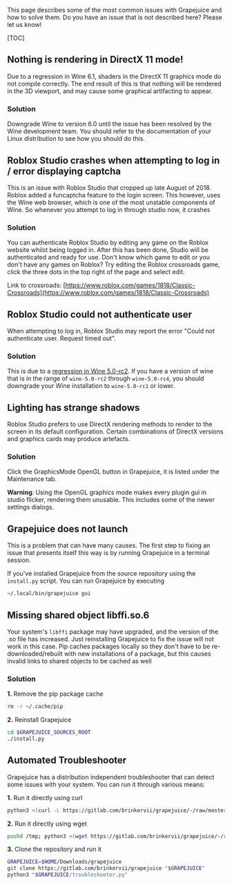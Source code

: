 This page describes some of the most common issues with Grapejuice and how to solve them. Do you have an issue that is
not described here? Please let us know!

[TOC]

## Nothing is rendering in DirectX 11 mode!

Due to a regression in Wine 6.1, shaders in the DirectX 11 graphics mode do not compile correctly. The end result of
this is that nothing will be rendered in the 3D viewport, and may cause some graphical artifacting to appear.

### Solution

Downgrade Wine to version 6.0 until the issue has been resolved by the Wine development team. You should refer to the
documentation of your Linux distribution to see how you should do this.

## Roblox Studio crashes when attempting to log in / error displaying captcha

This is an issue with Roblox Studio that cropped up late August of 2018. Roblox added a funcaptcha feature to the login
screen. This however, uses the Wine web browser, which is one of the most unstable components of Wine. So whenever you
attempt to log in through studio now, it crashes

### Solution

You can authenticate Roblox Studio by editing any game on the Roblox website whilst being logged in. After this has been
done, Studio will be authenticated and ready for use. Don't know which game to edit or you don't have any games on
Roblox? Try editing the Roblox crossroads game, click the three dots in the top right of the page and select edit.

Link to
crossroads: [https://www.roblox.com/games/1818/Classic-Crossroads](https://www.roblox.com/games/1818/Classic-Crossroads)

## Roblox Studio could not authenticate user

When attempting to log in, Roblox Studio may report the error  "Could not authenticate user. Request timed out".

### Solution

This is due to a [regression in Wine 5.0-rc2](https://bugs.winehq.org/show_bug.cgi?id=48357). If you have a version of
wine that is in the range of `wine-5.0-rc2` through `wine-5.0-rc4`, you should downgrade your Wine installation
to `wine-5.0-rc1` or lower.

## Lighting has strange shadows

Roblox Studio prefers to use DirectX rendering methods to render to the screen in its default configuration. Certain
combinations of DirectX versions and graphics cards may produce artefacts.

### Solution

Click the GraphicsMode OpenGL button in Grapejuice, it is listed under the Maintenance tab.

**Warning**: Using the OpenGL graphics mode makes every plugin gui in studio flicker, rendering them unusable. This
includes some of the newer settings dialogs.

## Grapejuice does not launch

This is a problem that can have many causes. The first step to fixing an issue that presents itself this way is by
running Grapejuice in a terminal session.

If you've installed Grapejuice from the source repository using the `install.py` script. You can run Grapejuice by
executing

```sh
~/.local/bin/grapejuice gui
```

## Missing shared object libffi.so.6

Your system's `libffi` package may have upgraded, and the version of the .so file has increased. Just reinstalling
Grapejuice to fix the issue will not work in this case. Pip caches packages locally so they don't have to be
re-downloaded/rebuilt with new installations of a package, but this causes invalid links to shared objects to be cached
as well

### Solution

**1.** Remove the pip package cache

```sh
rm -r ~/.cache/pip
```

**2.** Reinstall Grapejuice

```sh
cd $GRAPEJUICE_SOURCES_ROOT
./install.py
```

## Automated Troubleshooter

Grapejuice has a distribution independent troubleshooter that can detect some issues with your system. You can run it
through various means:

**1.** Run it directly using curl

```sh
python3 <(curl -L https://gitlab.com/brinkervii/grapejuice/-/raw/master/troubleshooter.py)
```

**2.** Run it directly using wget

```sh
pushd /tmp; python3 <(wget https://gitlab.com/brinkervii/grapejuice/-/raw/master/troubleshooter.py -O-); popd
```

**3.** Clone the repository and run it

```sh
GRAPEJUICE=$HOME/Downloads/grapejuice
git clone https://gitlab.com/brinkervii/grapejuice "$GRAPEJUICE"
python3 "$GRAPEJUICE/troubleshooter.py"
```
